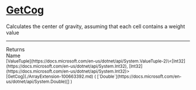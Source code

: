 # [GetCog](./ArrayExtension-100663392.md)

Calculates the center of gravity, assuming that each cell contains  a weight value
<br>
<hr>
Returns<img width=550/>Name
<br>
<sub>[ValueTuple](https://docs.microsoft.com/en-us/dotnet/api/System.ValueTuple-2)\<[Int32](https://docs.microsoft.com/en-us/dotnet/api/System.Int32), [Int32](https://docs.microsoft.com/en-us/dotnet/api/System.Int32)></sub><img width=500/><sub>[GetCog](./ArrayExtension-100663392.md) ( [`Double`](https://docs.microsoft.com/en-us/dotnet/api/System.Double)[] )</sub><br>


